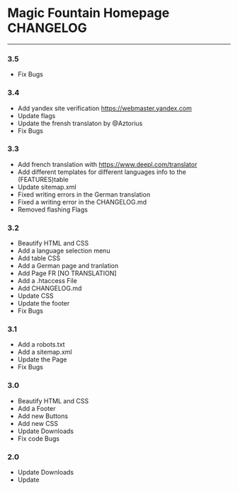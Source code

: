 # Magic Fountain Homepage CHANGELOG
- - -

### 3.5

- Fix Bugs

### 3.4

- Add yandex site verification https://webmaster.yandex.com
- Update flags
- Update the frensh translaton by @Aztorius
- Fix Bugs

### 3.3

- Add french translation with https://www.deepl.com/translator
- Add different templates for different languages info to the (FEATURES)table
- Update sitemap.xml
- Fixed writing errors in the German translation
- Fixed a writing error  in the CHANGELOG.md
- Removed flashing Flags

### 3.2

- Beautify HTML and CSS
- Add a language selection menu
- Add table CSS
- Add a German page and tranlation
- Add Page FR [NO TRANSLATION]
- Add a .htaccess File
- Add CHANGELOG.md
- Update CSS
- Update the footer
- Fix Bugs

### 3.1

- Add a robots.txt
- Add a sitemap.xml
- Update the Page
- Fix Bugs

### 3.0

- Beautify HTML and CSS
- Add a Footer
- Add new Buttons
- Add new CSS
- Update Downloads
- Fix code Bugs


### 2.0

- Update Downloads
- Update <title>
- Update CSS
- Fixed Bugs

### 1.0

- First Release 1.0
- Not public
